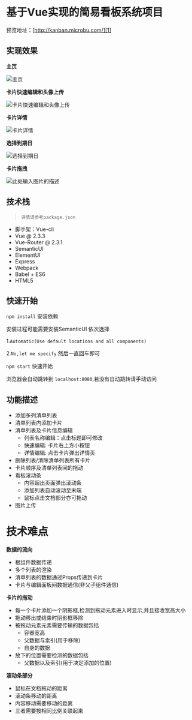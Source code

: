 ﻿# 基于Vue实现的简易看板系统项目

预览地址：[http://kanban.microbu.com/][1]

## 实现效果

**主页**

![主页][2]

**卡片快速编辑和头像上传**

![卡片快速编辑和头像上传][3]

**卡片详情**

![卡片详情][4]

**选择到期日**

![选择到期日][5]

**卡片拖拽**

![此处输入图片的描述][6]


## 技术栈

> `详情请参考package.json`

- 脚手架：Vue-cli
- Vue @ 2.3.3
- Vue-Router @ 2.3.1
- SemanticUI
- ElementUI
- Express
- Webpack
- Babel + ES6
- HTML5

## 快速开始

`npm install` 安装依赖

安装过程可能需要安装SemanticUI 依次选择

1.`Automatic(Use default locations and all components)`

2.`No,let me specify` 然后一直回车即可

`npm start` 快速开始 

浏览器会自动跳转到 `localhost:8080`,若没有自动跳转请手动访问

## 功能描述
- 添加多列清单列表
- 清单列表内添加卡片
- 清单列表及卡片信息编辑
    - 列表名称编辑：点击标题即可修改
    - 快速编辑: 卡片右上方小按钮
    - 详情编辑: 点击卡片弹出详情页
- 删除列表/清除清单列表所有卡片
- 卡片顺序及清单列表间的拖动
- 看板滚动条
    - 内容超出页面弹出滚动条
    - 添加列表自动滚动至末端
    - 鼠标点击文档部分亦可拖动
- 图片上传

# 技术难点

**数据的流向**

 - 根组件数据传递
 - 多个列表的渲染
 - 清单列表的数据通过Props传递到卡片
 - 卡片与编辑面板间数据通信(非父子组件通信)

   
**卡片的拖动**

- 每一个卡片添加一个阴影框,检测到拖动元素进入时显示,并且接收宽高大小
- 拖动移出或结束时阴影框移除
- 被拖动元素元素需要传输的数据包括
   - 容器宽高
   - 父数据与索引(用于移除)
   - 自身的数据
- 放下的位置需要检测的数据包括
   - 父数据以及索引(用于决定添加的位置)

**滚动条部分**

 - 鼠标在文档拖动的距离
 - 滚动条移动的距离
 - 内容移动需要移动的距离
 - 三者需要按相同比例关联起来


  [1]: http://kanban.microbu.com/
  [2]: http://storage1.imgchr.com/AYrY8.png
  [3]: http://storage1.imgchr.com/AYDFf.png
  [4]: http://storage1.imgchr.com/AYwwt.png
  [5]: http://storage1.imgchr.com/AY0TP.png
  [6]: http://storage1.imgchr.com/AYdeI.png